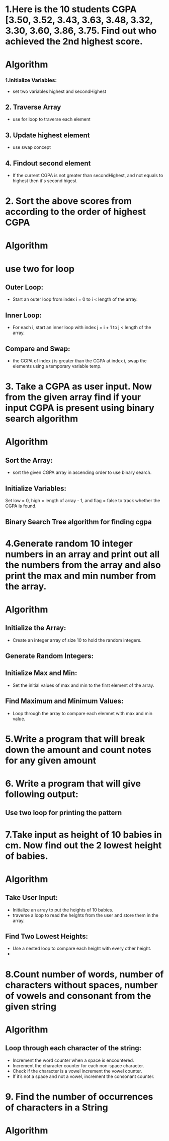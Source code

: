 # 1.Here is the 10 students CGPA [3.50, 3.52, 3.43, 3.63, 3.48, 3.32, 3.30, 3.60, 3.86, 3.75. Find out who achieved the 2nd highest score.

# Algorithm 
### 1.Initialize Variables:
- set two variables highest and secondHighest
## 2. Traverse Array
- use for loop to traverse each element
## 3. Update highest element
- use swap concept
## 4. Findout second element
- If the current CGPA is not greater than secondHighest, and not equals to highest then it's second higest
# 2. Sort the above scores from according to the order of highest CGPA 

# Algorithm
# use two for loop
 ## Outer Loop:
- Start an outer loop from index i = 0 to i < length of the array.
## Inner Loop:
- For each i, start an inner loop with index j = i + 1 to j < length of the array.
## Compare and Swap:
- the CGPA of index j is greater than the CGPA at index i, swap the elements using a temporary variable temp.
# 3. Take a CGPA as user input. Now from the given array find if your input CGPA is present using binary search algorithm 
# Algorithm 

## Sort the Array:
- sort the given CGPA array in ascending order to use binary search.
## Initialize Variables:
Set low = 0, high = length of array - 1, and flag = false to track whether the CGPA is found.
## Binary Search Tree algorithm for finding cgpa 

# 4.Generate random 10 integer numbers in an array and print out all the numbers from the array and also print the max and min number from the array.
# Algorithm
## Initialize the Array:
- Create an integer array of size 10 to hold the random integers.
## Generate Random Integers:
## Initialize Max and Min:
- Set the initial values of max and min to the first element of the array.
## Find Maximum and Minimum Values:
- Loop through the array to compare each elemnet with max and min value.

# 5.Write a program that will break down the amount and count notes for any given amount
# 6. Write a program that will give following output:   
## Use two loop for printing the pattern

# 7.Take input as height of 10 babies in cm. Now find out the 2 lowest height of babies. 
# Algorithm
## Take User Input:
- Initialize an array to put the heights of 10 babies.
- traverse a loop to read the heights from the user and store them in the array.
## Find Two Lowest Heights:
 - Use a nested loop to compare each height with every other height.
 - 
# 8.Count number of words, number of characters without spaces, number of vowels and consonant from the given string

# Algorithm
## Loop through each character of the string:
- Increment the word counter when a space is encountered.
- Increment the character counter for each non-space character.
- Check if the character is a vowel increment the vowel counter.
- If it’s not a space and not a vowel, increment the consonant counter.
  
# 9. Find the number of occurrences of characters in a String
# Algorithm







     
